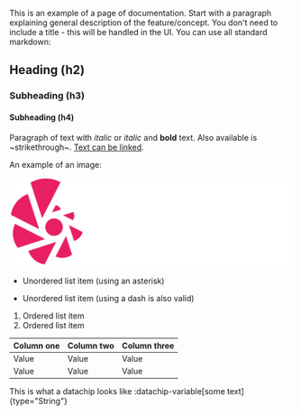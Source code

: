 This is an example of a page of documentation. Start with a paragraph explaining general description of the feature/concept. You don't need to include a title - this will be handled in the UI. You can use all standard markdown:

## Heading (h2)
### Subheading (h3)
#### Subheading (h4)

Paragraph of text with _italic_ or *italic* and **bold** text. Also available is ~strikethrough~. [Text can be linked](https://toca.io).

An example of an image:

![Toca.io](/images/tocaio.png)

* Unordered list item (using an asterisk)
- Unordered list item (using a dash is also valid)

1. Ordered list item
2. Ordered list item

| Column one | Column two | Column three |
| ---------- | ---------- | ------------ |
| Value      | Value      | Value        |
| Value      | Value      | Value        |

This is what a datachip looks like :datachip-variable[some text]{type="String"}